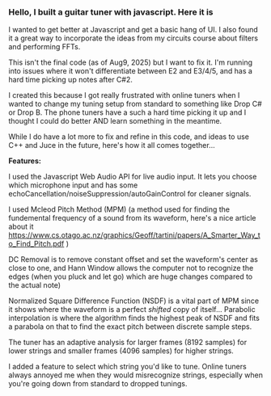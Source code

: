 ### Hello, I built a guitar tuner with javascript. Here it is ###

I wanted to get better at Javascript and get a basic hang of UI. I also found it a great way to incorporate the ideas from my circuits course about filters and performing FFTs. 

This isn't the final code (as of Aug9, 2025) but I want to fix it. I'm running into issues where it won't differentiate between E2 and E3/4/5, and has a hard time picking up notes after C#2. 

I created this because I got really frustrated with online tuners when I wanted to change my tuning setup from standard to something like Drop C# or Drop B. The phone tuners have a such a hard time picking it up and I thought I could do better AND learn something in the meantime. 

While I do have a lot more to fix and refine in this code, and ideas to use C++ and Juce in the future, here's how it all comes together...

**Features:**

I used the Javascript Web Audio API for live audio input. It lets you choose which microphone input and has some echoCancellation/noiseSuppression/autoGainControl for cleaner signals.

I used Mcleod Pitch Method (MPM) (a method used for finding the fundemental frequency of a sound from its waveform, here's a nice article about it https://www.cs.otago.ac.nz/graphics/Geoff/tartini/papers/A_Smarter_Way_to_Find_Pitch.pdf  )

DC Removal is to remove constant offset and set the waveform's center as close to one, and Hann Window allows the computer not to recognize the edges (when you pluck and let go) which are huge changes compared to the actual note)

Normalized Square Difference Function (NSDF) is a vital part of MPM since it shows where the waveform is a perfect *shifted* copy of itself... Parabolic interpolation is where the algorithm finds the highest peak of NSDF and fits a parabola on that to find the exact pitch between discrete sample steps.

The tuner has an adaptive analysis for larger frames (8192 samples) for lower strings and smaller frames (4096 samples) for higher strings.

I added a feature to select which string you'd like to tune. Online tuners always annoyed me when they would misrecognize strings, especially when you're going down from standard to dropped tunings. 
